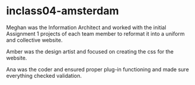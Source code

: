 # inclass04-amsterdam
Meghan was the Information Architect and worked with the initial Assignment 1 projects of each team member to reformat it into a uniform and collective website.

Amber was the design artist and focused on creating the css for the website.

Ana was the coder and ensured proper plug-in functioning and made sure everything checked validation.

